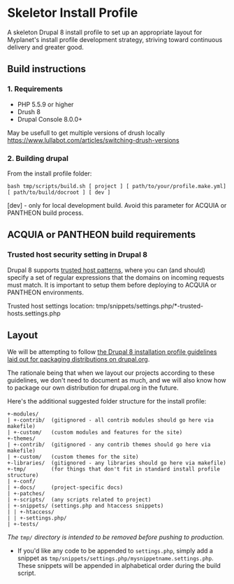 # Skeletor Install Profile 


A skeleton Drupal 8 install profile to set up an appropriate layout for Myplanet's install profile development strategy, striving toward continuous delivery and greater good.

## Build instructions

### 1. Requirements

* PHP 5.5.9 or higher
* Drush 8
* Drupal Console 8.0.0+

May be usefull to get multiple versions of drush locally https://www.lullabot.com/articles/switching-drush-versions

### 2. Building drupal

From the install profile folder:

`bash tmp/scripts/build.sh [ project ] [ path/to/your/profile.make.yml] [ path/to/build/docroot ] [ dev ]`

[dev] - only for local development build. Avoid this parameter for ACQUIA or PANTHEON build process.


## ACQUIA or PANTHEON build requirements

### Trusted host security setting in Drupal 8

Drupal 8 supports [trusted host patterns](https://www.drupal.org/node/2410395), where you can (and should) 
specify a set of regular expressions that the domains on incoming requests must match. 
It is important to setup them before deploying to ACQUIA or PANTHEON environments.

Trusted host settings location: tmp/snippets/settings.php/*-trusted-hosts.settings.php 

## Layout

We will be attempting to follow [the Drupal 8 installation profile guidelines laid out for 
packaging distributions on drupal.org](https://www.drupal.org/node/2210443).

The rationale being that when we layout our projects according to these
guidelines, we don't need to document as much, and we will also know how
to package our own distribution for drupal.org in the future.

Here's the additional suggested folder structure for the install profile:

    +-modules/
    | +-contrib/  (gitignored - all contrib modules should go here via makefile)
    | +-custom/   (custom modules and features for the site)
    +-themes/
    | +-contrib/  (gitignored - any contrib themes should go here via makefile)
    | +-custom/   (custom themes for the site)
    +-libraries/  (gitignored - any libraries should go here via makefile)
    +-tmp/        (for things that don't fit in standard install profile structure)
    | +-conf/
    | +-docs/     (project-specific docs)
    | +-patches/
    | +-scripts/  (any scripts related to project)
    | +-snippets/ (settings.php and htaccess snippets)
    | | +-htaccess/
    | | +-settings.php/
    | +-tests/

*The `tmp/` directory is intended to be removed before pushing to production.*

* If you'd like any code to be appended to `settings.php`, simply add a
snippet as `tmp/snippets/settings.php/mysnippetname.settings.php`. These
snippets will be appended in alphabetical order during the build script.


